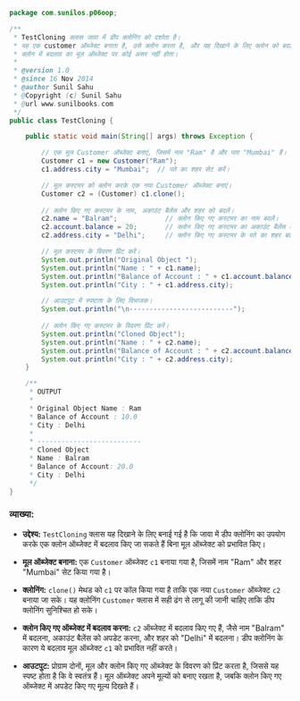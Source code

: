 
```java
package com.sunilos.p06oop;

/**
 * TestCloning क्लास जावा में डीप क्लोनिंग को दर्शाता है।
 * यह एक customer ऑब्जेक्ट बनाता है, उसे क्लोन करता है, और यह दिखाने के लिए क्लोन को बदलता है कि
 * क्लोन में बदलाव का मूल ऑब्जेक्ट पर कोई असर नहीं होता।
 * 
 * @version 1.0
 * @since 16 Nov 2014
 * @author Sunil Sahu
 * @Copyright (c) Sunil Sahu
 * @url www.sunilbooks.com
 */
public class TestCloning {

    public static void main(String[] args) throws Exception {

        // एक मूल Customer ऑब्जेक्ट बनाएं, जिसमें नाम "Ram" है और पता "Mumbai" है।
        Customer c1 = new Customer("Ram");
        c1.address.city = "Mumbai";  // पते का शहर सेट करें।

        // मूल कस्टमर को क्लोन करके एक नया Customer ऑब्जेक्ट बनाएं।
        Customer c2 = (Customer) c1.clone();
        
        // क्लोन किए गए कस्टमर के नाम, अकाउंट बैलेंस और शहर को बदलें।
        c2.name = "Balram";            // क्लोन किए गए कस्टमर का नाम बदलें।
        c2.account.balance = 20;       // क्लोन किए गए कस्टमर का अकाउंट बैलेंस बदलें।
        c2.address.city = "Delhi";     // क्लोन किए गए कस्टमर के पते का शहर बदलें।

        // मूल कस्टमर के विवरण प्रिंट करें।
        System.out.println("Original Object ");
        System.out.println("Name : " + c1.name);
        System.out.println("Balance of Account : " + c1.account.balance);
        System.out.println("City : " + c1.address.city);

        // आउटपुट में स्पष्टता के लिए विभाजक।
        System.out.println("\n--------------------------");
        
        // क्लोन किए गए कस्टमर के विवरण प्रिंट करें।
        System.out.println("Cloned Object");
        System.out.println("Name : " + c2.name);
        System.out.println("Balance of Account : " + c2.account.balance);
        System.out.println("City : " + c2.address.city);
    }

    /**
     * OUTPUT 
     * 
     * Original Object Name : Ram 
     * Balance of Account : 10.0 
     * City : Delhi
     * 
     * -------------------------- 
     * Cloned Object 
     * Name : Balram 
     * Balance of Account: 20.0 
     * City : Delhi
     */
}
```

### व्याख्या:

- **उद्देश्य:** `TestCloning` क्लास यह दिखाने के लिए बनाई गई है कि जावा में डीप क्लोनिंग का उपयोग करके एक क्लोन ऑब्जेक्ट में बदलाव किए जा सकते हैं बिना मूल ऑब्जेक्ट को प्रभावित किए।

- **मूल ऑब्जेक्ट बनाना:** एक `Customer` ऑब्जेक्ट `c1` बनाया गया है, जिसमें नाम "Ram" और शहर "Mumbai" सेट किया गया है।

- **क्लोनिंग:** `clone()` मेथड को `c1` पर कॉल किया गया है ताकि एक नया `Customer` ऑब्जेक्ट `c2` बनाया जा सके। यह क्लोनिंग `Customer` क्लास में सही ढंग से लागू की जानी चाहिए ताकि डीप क्लोनिंग सुनिश्चित हो सके।

- **क्लोन किए गए ऑब्जेक्ट में बदलाव करना:** `c2` ऑब्जेक्ट में बदलाव किए गए हैं, जैसे नाम "Balram" में बदलना, अकाउंट बैलेंस को अपडेट करना, और शहर को "Delhi" में बदलना। डीप क्लोनिंग के कारण ये बदलाव मूल ऑब्जेक्ट `c1` को प्रभावित नहीं करते।

- **आउटपुट:** प्रोग्राम दोनों, मूल और क्लोन किए गए ऑब्जेक्ट के विवरण को प्रिंट करता है, जिससे यह स्पष्ट होता है कि वे स्वतंत्र हैं। मूल ऑब्जेक्ट अपने मूल्यों को बनाए रखता है, जबकि क्लोन किए गए ऑब्जेक्ट में अपडेट किए गए मूल्य दिखते हैं।
